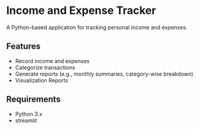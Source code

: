 # Income and Expense Tracker

A Python-based application for tracking personal income and expenses.

## Features

- Record income and expenses
- Categorize transactions
- Generate reports (e.g., monthly summaries, category-wise breakdown)
- Visualization Reports

## Requirements

- Python 3.x
- streamlit
